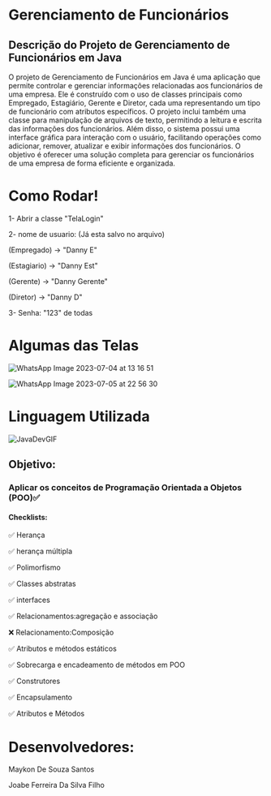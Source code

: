 # Gerenciamento de Funcionários
## Descrição do Projeto de Gerenciamento de Funcionários em Java
O projeto de Gerenciamento de Funcionários em Java é uma aplicação que permite controlar e gerenciar informações relacionadas aos funcionários de uma empresa. Ele é construído com o uso de classes principais como Empregado, Estagiário, Gerente e Diretor, cada uma representando um tipo de funcionário com atributos específicos. O projeto inclui também uma classe para manipulação de arquivos de texto, permitindo a leitura e escrita das informações dos funcionários. Além disso, o sistema possui uma interface gráfica para interação com o usuário, facilitando operações como adicionar, remover, atualizar e exibir informações dos funcionários. O objetivo é oferecer uma solução completa para gerenciar os funcionários de uma empresa de forma eficiente e organizada.
# Como Rodar!
1- Abrir a classe "TelaLogin"

2- nome de usuario: (Já esta salvo no arquivo)

  (Empregado) -> "Danny E"

  (Estagiario) -> "Danny Est"

  (Gerente) -> "Danny Gerente"
  
  (Diretor) -> "Danny D"
  
3- Senha:
"123" de todas
# Algumas das Telas

![WhatsApp Image 2023-07-04 at 13 16 51](https://github.com/GannJobs/Projeto-Lp-III/assets/103222749/ccb81055-3286-4894-a1f0-25934e097566)

![WhatsApp Image 2023-07-05 at 22 56 30](https://github.com/GannJobs/Projeto-Lp-III/assets/103222749/f01ffb96-f125-420b-b3ce-49c2afe649cf)


# Linguagem Utilizada
![JavaDevGIF](https://github.com/GannJobs/Projeto-Lp-III/assets/103222749/39c99206-02aa-4dd7-8132-ba1edfc205ed)

## Objetivo:
### Aplicar os conceitos de Programação Orientada a Objetos (POO)✅
#### Checklists:
✅ Herança

✅ herança múltipla

✅ Polimorfismo

✅ Classes abstratas

✅ interfaces

✅ Relacionamentos:agregação e associação 

❌ Relacionamento:Composição 

✅ Atributos e métodos estáticos

✅ Sobrecarga e encadeamento de métodos em POO

✅ Construtores

✅ Encapsulamento

✅ Atributos e Métodos

# Desenvolvedores:
Maykon De Souza Santos

Joabe Ferreira Da Silva Filho
